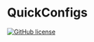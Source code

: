 # QuickConfigs

[![GitHub license](https://img.shields.io/badge/LICENSE-MIT-blue)](https://github.com/rootx94/QuickConfigs/blob/master/LICENSE)
